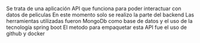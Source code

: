 Se trata de una aplicación API que funciona para poder interactuar con datos de peliculas
En este momento solo se realizo la parte del backend
Las herramientas utilizadas fueron MongoDb como base de datos y el uso de la tecnología spring boot
El metodo para empaquetar esta API fue el uso de github y docker
